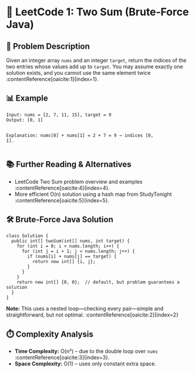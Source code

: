 
<body>
  <h1>🔢 LeetCode 1: Two Sum (Brute‑Force Java)</h1>

  <h2>📘 Problem Description</h2>
  <p>
    Given an integer array <code>nums</code> and an integer <code>target</code>, return the indices of the two entries whose values add up to <code>target</code>.
    You may assume exactly one solution exists, and you cannot use the same element twice :contentReference[oaicite:1]{index=1}.
  </p>
<h2>📊 Example</h2>
  <pre><code>Input: nums = [2, 7, 11, 15], target = 9  
Output: [0, 1]

Explanation: nums[0] + nums[1] = 2 + 7 = 9 → indices [0, 1].</code></pre>

  <h2>📚 Further Reading & Alternatives</h2>
  <ul>
    <li>LeetCode Two Sum problem overview and examples :contentReference[oaicite:4]{index=4}.</li>
    <li>More efficient O(n) solution using a hash map from StudyTonight :contentReference[oaicite:5]{index=5}.</li>
  </ul>
  <h2>🛠️ Brute‑Force Java Solution</h2>
  <pre><code>class Solution {
  public int[] twoSum(int[] nums, int target) {
    for (int i = 0; i < nums.length; i++) {
      for (int j = i + 1; j < nums.length; j++) {
        if (nums[i] + nums[j] == target) {
          return new int[] {i, j};
        }
      }
    }
    return new int[] {0, 0};  // default, but problem guarantees a solution
  }
}</code></pre>

  <div class="note">
    <strong>Note:</strong> This uses a nested loop—checking every pair—simple and straightforward, but not optimal. :contentReference[oaicite:2]{index=2}
  </div>

  <h2>⏱️ Complexity Analysis</h2>
  <ul>
    <li><strong>Time Complexity:</strong> O(n²) – due to the double loop over <code>nums</code> :contentReference[oaicite:3]{index=3}.</li>
    <li><strong>Space Complexity:</strong> O(1) – uses only constant extra space.</li>
  </ul>
</body>
</html>
